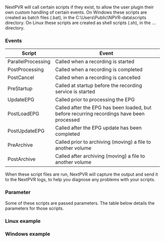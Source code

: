 NextPVR will call certain scripts if they exist, to allow the user plugin their own custom handling of certain events. On Windows these scripts are created as batch files (.bat), in the C:\Users\Public\NPVR-data\scripts directory. On Linux these scripts are created as shell scripts (.sh), in the ... directory.

### Events

| Script        | Event |
| ------------- |-------------|
| ParallelProcessing      | Called when a recording is started |
| PostProcessing      | Called when a recording is completed  |
| PostCancel | Called when a recording is cancelled |
| PreStartup      | Called at startup before the recording service is started |
| UpdateEPG      | Called prior to processing the EPG  |
| PostLoadEPG | Called after the EPG has been loaded, but before recurring recordings have been processed |
| PostUpdateEPG | Called after the EPG update has been completed |
| PreArchive | Called prior to archiving (moving) a file to another volume |
| PostArchive | Called after archiving (moving) a file to another volume  |

When these script files are run, NextPVR will capture the output and send it to the NextPVR logs, to help you diagnose any problems with your scripts.

### Parameter

Some of these scripts are passed parameters. The table below details the parameters for those scripts.


### Linux example


### Windows example
